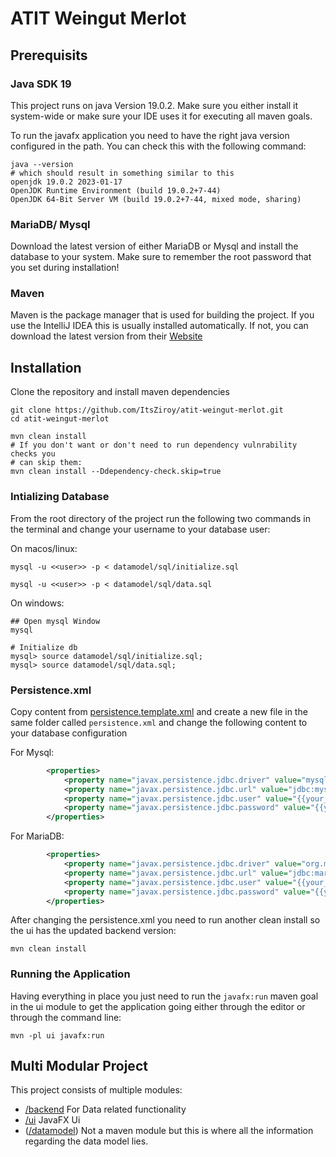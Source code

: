 # ATIT Weingut Merlot
## Prerequisits

### Java SDK 19
This project runs on java Version 19.0.2. Make sure you either install it system-wide or
make sure your IDE uses it for executing all maven goals.

To run the javafx application you need to have the right java version configured in the path.
You can check this with the following command:

```shell
java --version
# which should result in something similar to this
openjdk 19.0.2 2023-01-17
OpenJDK Runtime Environment (build 19.0.2+7-44)
OpenJDK 64-Bit Server VM (build 19.0.2+7-44, mixed mode, sharing)
```
### MariaDB/ Mysql
Download the latest version of either MariaDB or Mysql and install the database
to your system. Make sure to remember the root password that you set during
installation!

### Maven
Maven is the package manager that is used for building the project. If you use
the IntelliJ IDEA this is usually installed automatically. If not, you can download
the latest version from their [Website](https://maven.apache.org)

## Installation
Clone the repository and install maven dependencies
```shell
git clone https://github.com/ItsZiroy/atit-weingut-merlot.git
cd atit-weingut-merlot

mvn clean install
# If you don't want or don't need to run dependency vulnrability checks you
# can skip them:
mvn clean install --Ddependency-check.skip=true
```

### Intializing Database
From the root directory of the project run the following two commands in the terminal
and change your username to your database user:

On macos/linux:
```shell
mysql -u <<user>> -p < datamodel/sql/initialize.sql

mysql -u <<user>> -p < datamodel/sql/data.sql
```

On windows:

```shell
## Open mysql Window
mysql

# Initialize db
mysql> source datamodel/sql/initialize.sql;
mysql> source datamodel/sql/data.sql;
```


### Persistence.xml
Copy content from [persistence.template.xml](/backend/src/main/resources/META-INF/persistence.template.xml)
and create a new file in the same folder called `persistence.xml` and change the following content
to your database configuration

For Mysql:
```xml
        <properties>
            <property name="javax.persistence.jdbc.driver" value="mysql.mysql-connector-java.Driver" />
            <property name="javax.persistence.jdbc.url" value="jdbc:mysql://127.0.0.1:3306/weingutmerlot" />
            <property name="javax.persistence.jdbc.user" value="{{your_user}}" />
            <property name="javax.persistence.jdbc.password" value="{{your_password}}" />
        </properties>
```

For MariaDB:

```xml
        <properties>
            <property name="javax.persistence.jdbc.driver" value="org.mariadb.jdbc.Driver" />
            <property name="javax.persistence.jdbc.url" value="jdbc:mariadb://127.0.0.1:3306/weingutmerlot" />
            <property name="javax.persistence.jdbc.user" value="{{your_user}}" />
            <property name="javax.persistence.jdbc.password" value="{{your_password}}" />
        </properties>
```

After changing the persistence.xml you need to run another clean install so the ui has the
updated backend version:

```shell
mvn clean install
```

### Running the Application
Having everything in place you just need to run the `javafx:run` maven goal in the ui module to get 
the application going either through the editor or through the command line:

```shell
mvn -pl ui javafx:run
```

## Multi Modular Project
This project consists of multiple modules:
* [/backend](/backend) For Data related functionality
* [/ui](/ui) JavaFX Ui
* ([/datamodel](/datamodel)) Not a maven module but this is where all the information
    regarding the data model lies.



